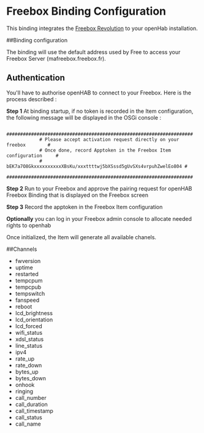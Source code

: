 # Freebox Binding Configuration

This binding integrates the [Freebox Revolution](http://www.free.fr/adsl/freebox-revolution.html) to your openHab installation.


##Binding configuration

The binding will use the default address used by Free to access your Freebox Server (mafreebox.freebox.fr).

## Authentication

You'll have to authorise openHAB to connect to your Freebox. Here is the process described :

**Step 1** At binding startup, if no token is recorded in the Item configuration, the following message
will be displayed in the OSGi console :

```
            ####################################################################
            # Please accept activation request directly on your freebox        #
            # Once done, record Apptoken in the Freebox Item configuration     #
            # bEK7a7O8GkxxxxxxxxxxXBsKu/xxxttttwj5bXSssd5gUvSXs4vrpuhZwelEo804 #
            ####################################################################
```

**Step 2** Run to your Freebox and approve the pairing request for openHAB Freebox Binding that is displayed on the Freebox screen

**Step 3** Record the apptoken in the Freebox Item configuration

**Optionally** you can log in your Freebox admin console to allocate needed rights to openhab

Once initialized, the Item will generate all available chanels.

##Channels

* fwversion
* uptime
* restarted
* tempcpum
* tempcpub
* tempswitch
* fanspeed
* reboot
* lcd_brightness
* lcd_orientation
* lcd_forced
* wifi_status
* xdsl_status
* line_status
* ipv4
* rate_up
* rate_down
* bytes_up
* bytes_down
* onhook
* ringing
* call_number
* call_duration
* call_timestamp
* call_status
* call_name


